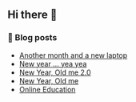 ## Hi there 👋

### 📖 Blog posts
<!-- BLOG-POST-LIST:START -->
- [Another month and a new laptop](https://mrgkanev.eu/blog/another-month-and-a-new-laptop/)
- [New year … yea yea](https://mrgkanev.eu/blog/new-year-yea-yea/)
- [New Year, Old me 2.0](https://mrgkanev.eu/blog/new-year-old-me-2-0/)
- [New Year, Old me](https://mrgkanev.eu/blog/new-year-old-me/)
- [Online Education](https://mrgkanev.eu/blog/online-education/)
<!-- BLOG-POST-LIST:END -->
